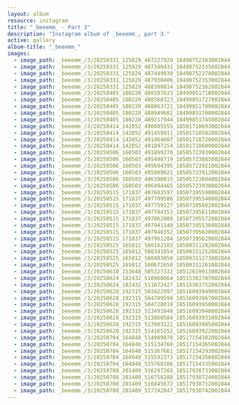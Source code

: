 ```yaml
---
layout: album
resource: instagram
title: "_beeemm_ - Part 3"
description: "Instagram album of _beeemm_, part 3."
active: gallery
album-title: "_beeemm_"
images:
  - image_path: _beeemm_/3/20250331_125829_487227929_18498752383002844_4091907963264233250_n.jpg
  - image_path: _beeemm_/3/20250331_125829_487340431_18498752335002844_5977897264266501436_n.jpg
  - image_path: _beeemm_/3/20250331_125829_487449030_18498752374002844_4609074243705118613_n.jpg
  - image_path: _beeemm_/3/20250331_125829_487930406_18498752353002844_7205924507122562080_n.jpg
  - image_path: _beeemm_/3/20250331_125829_488308014_18498752362002844_2379164099321488318_n.jpg
  - image_path: _beeemm_/3/20250405_180220_488397633_18499851718002844_137683206180452671_n.jpg
  - image_path: _beeemm_/3/20250405_180220_488568323_18499851727002844_7532080399853091710_n.jpg
  - image_path: _beeemm_/3/20250405_180220_488863721_18499851709002844_384748545735955882_n.jpg
  - image_path: _beeemm_/3/20250405_180220_488949601_18499851700002844_4365042933639631540_n.jpg
  - image_path: _beeemm_/3/20250405_180220_489217944_18499851745002844_7539522454171320304_n.jpg
  - image_path: _beeemm_/3/20250414_142052_490085555_18501718693002844_3514808148319896420_n.jpg
  - image_path: _beeemm_/3/20250414_142052_491459911_18501718582002844_8387368171814823666_n.jpg
  - image_path: _beeemm_/3/20250414_142052_491464007_18501718720002844_2547029642883851487_n.jpg
  - image_path: _beeemm_/3/20250414_142052_491897254_18501718609002844_559018485463978694_n.jpg
  - image_path: _beeemm_/3/20250506_160503_491899270_18505723939002844_1962234906269228613_n.jpg
  - image_path: _beeemm_/3/20250506_160503_495498719_18505723885002844_6115648896137583036_n.jpg
  - image_path: _beeemm_/3/20250506_160503_495694395_18505723921002844_1302167289951711886_n.jpg
  - image_path: _beeemm_/3/20250506_160503_495909022_18505723912002844_7572113674083937699_n.jpg
  - image_path: _beeemm_/3/20250506_160503_496390815_18505723894002844_4091544381714551304_n.jpg
  - image_path: _beeemm_/3/20250506_160503_496494465_18505723930002844_8939693572770074612_n.jpg
  - image_path: _beeemm_/3/20250515_171837_497603597_18507395590002844_7372800180988753568_n.jpg
  - image_path: _beeemm_/3/20250515_171837_497709586_18507395548002844_2653611763778123018_n.jpg
  - image_path: _beeemm_/3/20250515_171837_497759127_18507395602002844_6998556378927622574_n.jpg
  - image_path: _beeemm_/3/20250515_171837_497784353_18507395611002844_5357265662199257948_n.jpg
  - image_path: _beeemm_/3/20250515_171837_497862008_18507395572002844_1358272339704629267_n.jpg
  - image_path: _beeemm_/3/20250515_171837_497941148_18507395536002844_6268261597275192818_n.jpg
  - image_path: _beeemm_/3/20250515_171837_497948352_18507395620002844_6060427670521379151_n.jpg
  - image_path: _beeemm_/3/20250515_171837_497961284_18507395629002844_2223297790392488857_n.jpg
  - image_path: _beeemm_/3/20250525_165012_500162103_18509311282002844_2852048100492338080_n.jpg
  - image_path: _beeemm_/3/20250525_165012_500341654_18509311252002844_3584568878816810417_n.jpg
  - image_path: _beeemm_/3/20250525_165012_500403050_18509311273002844_1076880976057456549_n.jpg
  - image_path: _beeemm_/3/20250525_165012_500672650_18509311261002844_7078613961742568846_n.jpg
  - image_path: _beeemm_/3/20250610_153648_505327332_18512619913002844_8743964339076069050_n.jpg
  - image_path: _beeemm_/3/20250624_182432_510960864_18515363707002844_348780799673234991_n.jpg
  - image_path: _beeemm_/3/20250624_182432_511672427_18515363752002844_7013152212856915442_n.jpg
  - image_path: _beeemm_/3/20250628_192315_503422997_18516093949002844_3216467469139885443_n.jpg
  - image_path: _beeemm_/3/20250628_192315_504709594_18516093967002844_7730711284806985118_n.jpg
  - image_path: _beeemm_/3/20250628_192315_504728018_18516093958002844_575004933788659038_n.jpg
  - image_path: _beeemm_/3/20250628_192315_513491848_18516093940002844_1827790452272764165_n.jpg
  - image_path: _beeemm_/3/20250628_192315_513860584_18516093931002844_3893179534829292546_n.jpg
  - image_path: _beeemm_/3/20250628_192315_513903122_18516093985002844_8776143521831966700_n.jpg
  - image_path: _beeemm_/3/20250628_192315_514165252_18516093922002844_5600113726123445208_n.jpg
  - image_path: _beeemm_/3/20250704_164848_514909078_18517154302002844_7558458087390591410_n.jpg
  - image_path: _beeemm_/3/20250704_164848_515134768_18517154365002844_53872568084270434_n.jpg
  - image_path: _beeemm_/3/20250704_164848_515367661_18517154293002844_2699548423886100703_n.jpg
  - image_path: _beeemm_/3/20250704_164848_515592373_18517154356002844_4249747117213644113_n.jpg
  - image_path: _beeemm_/3/20250704_164848_515768386_18517154335002844_1656355884573889348_n.jpg
  - image_path: _beeemm_/3/20250708_201409_516297265_18517938733002844_7238591514313032988_n.jpg
  - image_path: _beeemm_/3/20250708_201409_516758288_18517938724002844_7284586700392523215_n.jpg
  - image_path: _beeemm_/3/20250708_201409_516845672_18517938712002844_6127616169738759860_n.jpg
  - image_path: _beeemm_/3/20250708_201409_517242847_18517938742002844_920035123091103273_n.jpg
---
```

